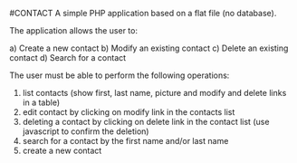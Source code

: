 #CONTACT
A simple PHP application based on a flat file (no database).

The application allows the user to:

a) Create a new contact
b) Modify an existing contact
c) Delete an existing contact
d) Search for a contact

The user must be able to perform the following operations:

1. list contacts (show first, last name, picture and modify and delete links in a table)
2. edit contact by clicking on modify link in the contacts list
3. deleting a contact by clicking on delete link in the contact list (use javascript to confirm the deletion)
4. search for a contact by the first name and/or last name
5. create a new contact
